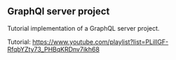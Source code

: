 ## GraphQl server project

Tutorial implementation of a GraphQL server project. 

Tutorial: https://www.youtube.com/playlist?list=PLillGF-RfqbYZty73_PHBqKRDnv7ikh68